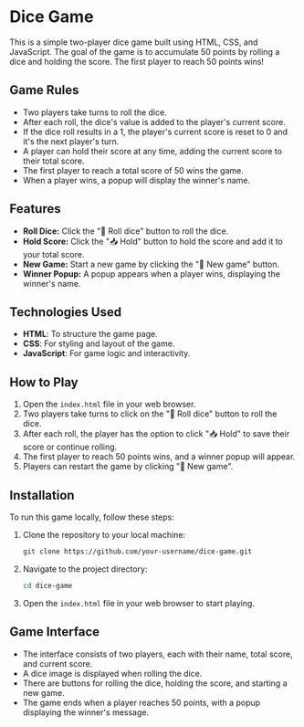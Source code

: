 
# Dice Game

This is a simple two-player dice game built using HTML, CSS, and JavaScript. The goal of the game is to accumulate 50 points by rolling a dice and holding the score. The first player to reach 50 points wins!

## Game Rules

- Two players take turns to roll the dice.
- After each roll, the dice's value is added to the player's current score.
- If the dice roll results in a 1, the player's current score is reset to 0 and it's the next player's turn.
- A player can hold their score at any time, adding the current score to their total score.
- The first player to reach a total score of 50 wins the game.
- When a player wins, a popup will display the winner's name.

## Features

- **Roll Dice:** Click the "🎲 Roll dice" button to roll the dice.
- **Hold Score:** Click the "📥 Hold" button to hold the score and add it to your total score.
- **New Game:** Start a new game by clicking the "🔄 New game" button.
- **Winner Popup:** A popup appears when a player wins, displaying the winner's name.

## Technologies Used

- **HTML**: To structure the game page.
- **CSS**: For styling and layout of the game.
- **JavaScript**: For game logic and interactivity.

## How to Play

1. Open the `index.html` file in your web browser.
2. Two players take turns to click on the "🎲 Roll dice" button to roll the dice.
3. After each roll, the player has the option to click "📥 Hold" to save their score or continue rolling.
4. The first player to reach 50 points wins, and a winner popup will appear.
5. Players can restart the game by clicking "🔄 New game".

## Installation

To run this game locally, follow these steps:

1. Clone the repository to your local machine:

   ```bash
   git clone https://github.com/your-username/dice-game.git
   ```

2. Navigate to the project directory:

   ```bash
   cd dice-game
   ```

3. Open the `index.html` file in your web browser to start playing.

## Game Interface

- The interface consists of two players, each with their name, total score, and current score.
- A dice image is displayed when rolling the dice.
- There are buttons for rolling the dice, holding the score, and starting a new game.
- The game ends when a player reaches 50 points, with a popup displaying the winner's message.


